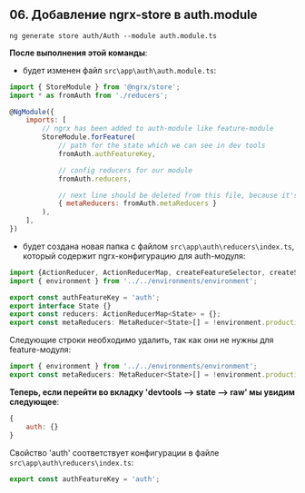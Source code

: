 ## 06. Добавление ngrx-store в auth.module

`ng generate store auth/Auth --module auth.module.ts`

**После выполнения этой команды**:

- будет изменен файл `src\app\auth\auth.module.ts`:
```js
import { StoreModule } from '@ngrx/store';
import * as fromAuth from './reducers';

@NgModule({
	imports: [
		// ngrx has been added to auth-module like feature-module
		StoreModule.forFeature(
			// path for the state which we can see in dev tools
			fromAuth.authFeatureKey,  

			// config reducers for our module
			fromAuth.reducers, 

			// next line should be deleted from this file, because it's not needed for feature module
			{ metaReducers: fromAuth.metaReducers }
		),
	],
})
```

- будет создана новая папка с файлом `src\app\auth\reducers\index.ts`, который содержит ngrx-конфигурацию для auth-модуля:
```js
import {ActionReducer, ActionReducerMap, createFeatureSelector, createSelector, MetaReducer} from '@ngrx/store';
import { environment } from '../../environments/environment';

export const authFeatureKey = 'auth';
export interface State {}
export const reducers: ActionReducerMap<State> = {};
export const metaReducers: MetaReducer<State>[] = !environment.production ? [] : [];
```   

Следующие строки необходимо удалить, так как они не нужны для feature-модуля:
```js 
import { environment } from '../../environments/environment';
export const metaReducers: MetaReducer<State>[] = !environment.production ? [] : [];
```

**Теперь, если перейти во вкладку 'devtools --> state --> raw' мы увидим следующее**:
```js
{
	auth: {}
}
```

Свойство 'auth' соответствует конфигурации в файле `src\app\auth\reducers\index.ts`:
```js
export const authFeatureKey = 'auth';
```